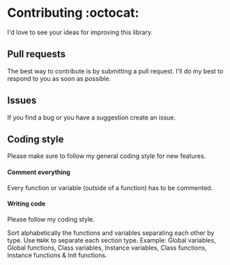 Contributing :octocat:
======================
I'd love to see your ideas for improving this library.

## Pull requests
The best way to contribute is by submitting a pull request.
I'll do my best to respond to you as soon as possible.

## Issues
If you find a bug or you have a suggestion create an issue.

## Coding style
Please make sure to follow my general coding style for new features.

#### Comment everything
Every function or variable (outside of a function) has to be commented.<br>

#### Writing code
Please follow my coding style.

Sort alphabetically the functions and variables separating each other by type.
Use ```MARK``` to separate each section type.
Example: Global variables, Global functions, Class variables, Instance variables, Class functions, Instance functions & Init functions.
